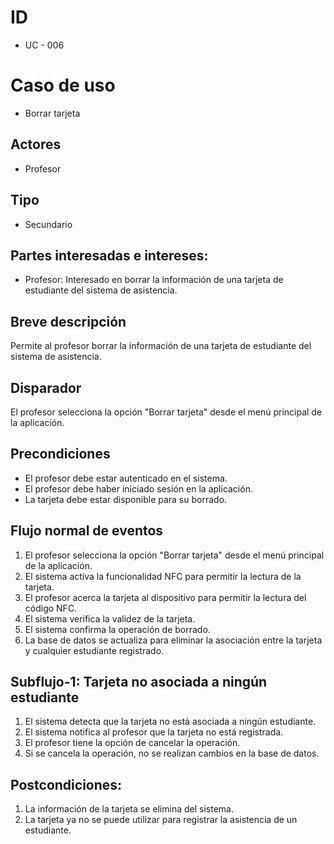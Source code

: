 # ID

- UC - 006

# Caso de uso

- Borrar tarjeta

## Actores

- Profesor

## Tipo

- Secundario

## Partes interesadas e intereses:

- Profesor: Interesado en borrar la información de una tarjeta de estudiante del sistema de asistencia.

## Breve descripción

Permite al profesor borrar la información de una tarjeta de estudiante del sistema de asistencia.

## Disparador

El profesor selecciona la opción "Borrar tarjeta" desde el menú principal de la aplicación.

## Precondiciones

- El profesor debe estar autenticado en el sistema.
- El profesor debe haber iniciado sesión en la aplicación.
- La tarjeta debe estar disponible para su borrado.

## Flujo normal de eventos

1. El profesor selecciona la opción "Borrar tarjeta" desde el menú principal de la aplicación.
2. El sistema activa la funcionalidad NFC para permitir la lectura de la tarjeta.
3. El profesor acerca la tarjeta al dispositivo para permitir la lectura del código NFC.
4. El sistema verifica la validez de la tarjeta.
5. El sistema confirma la operación de borrado.
6. La base de datos se actualiza para eliminar la asociación entre la tarjeta y cualquier estudiante registrado.

## Subflujo-1: Tarjeta no asociada a ningún estudiante

1. El sistema detecta que la tarjeta no está asociada a ningún estudiante.
2. El sistema notifica al profesor que la tarjeta no está registrada.
3. El profesor tiene la opción de cancelar la operación.
4. Si se cancela la operación, no se realizan cambios en la base de datos.

## Postcondiciones:

1. La información de la tarjeta se elimina del sistema.
2. La tarjeta ya no se puede utilizar para registrar la asistencia de un estudiante.
